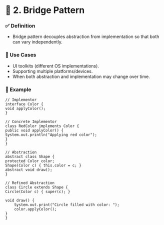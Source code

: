 # 🧱 2. Bridge Pattern

### ✅ Definition
- Bridge pattern decouples abstraction from implementation so that both can vary independently.

### 🔧 Use Cases
- UI toolkits (different OS implementations).  
- Supporting multiple platforms/devices.  
- When both abstraction and implementation may change over time.  

### 📄 Example

    // Implementor
    interface Color {
    void applyColor();
    }

    // Concrete Implementor
    class RedColor implements Color {
    public void applyColor() {
    System.out.println("Applying red color");
    }
    }

    // Abstraction
    abstract class Shape {
    protected Color color;
    Shape(Color c) { this.color = c; }
    abstract void draw();
    }

    // Refined Abstraction
    class Circle extends Shape {
    Circle(Color c) { super(c); }

    void draw() {
        System.out.print("Circle filled with color: ");
        color.applyColor();
    }
    }


